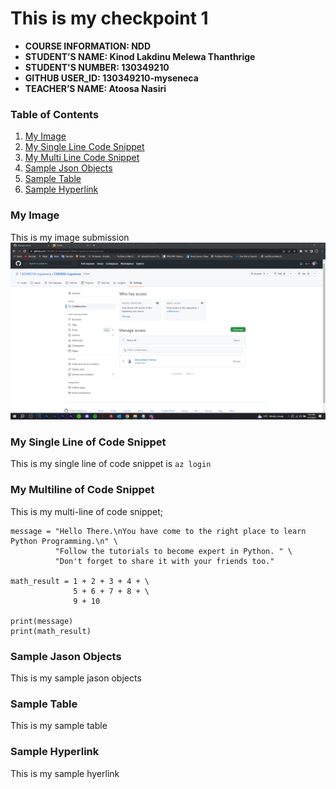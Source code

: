 # This is my checkpoint 1

- **COURSE INFORMATION: NDD**
- **STUDENT’S NAME: Kinod Lakdinu Melewa Thanthrige**
- **STUDENT'S NUMBER: 130349210**
- **GITHUB USER_ID: 130349210-myseneca**
- **TEACHER’S NAME: Atoosa Nasiri**

### Table of Contents
1. [My Image](#my-image)
2. [My Single Line Code Snippet](#my-single-line-of-code-snippet)
3. [My Multi Line Code Snippet](#my-multiline-of-code-snippet)
4. [Sample Json Objects](sample-json-objects)
5. [Sample Table](sample-table)
6. [Sample Hyperlink](sample-hyperlink)

### My Image
This is my image submission
<img src="repo-collaborators.png" alt="My Collaboration Screenshot" title="My Collaboration Screenshot">


### My Single Line of Code Snippet
This is my single line of code snippet is `az login`



### My Multiline of Code Snippet
This is my multi-line of code snippet;
```
message = "Hello There.\nYou have come to the right place to learn Python Programming.\n" \
          "Follow the tutorials to become expert in Python. " \
          "Don't forget to share it with your friends too."

math_result = 1 + 2 + 3 + 4 + \
              5 + 6 + 7 + 8 + \
              9 + 10

print(message)
print(math_result)
```


### Sample Jason Objects
This is my sample jason objects


### Sample Table
This is my sample table



### Sample Hyperlink
This is my sample hyerlink

